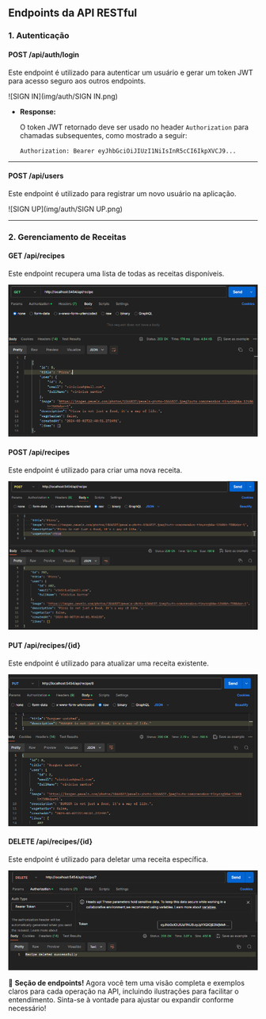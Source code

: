 ## Endpoints da API RESTful

### 1. Autenticação

#### **POST /api/auth/login**

Este endpoint é utilizado para autenticar um usuário e gerar um token JWT para acesso seguro aos outros endpoints.


  ![SIGN IN](img/auth/SIGN IN.png)

- **Response:**

  O token JWT retornado deve ser usado no header `Authorization` para chamadas subsequentes, como mostrado a seguir:

  ```http
  Authorization: Bearer eyJhbGciOiJIUzI1NiIsInR5cCI6IkpXVCJ9...
  ```

---

#### **POST /api/users**

Este endpoint é utilizado para registrar um novo usuário na aplicação.

  ![SIGN UP](img/auth/SIGN UP.png)

---

### 2. Gerenciamento de Receitas

#### **GET /api/recipes**

Este endpoint recupera uma lista de todas as receitas disponíveis.


  ![GET ALL RECIPES](img/recipe/get-all-recipes.png)






#### **POST /api/recipes**

Este endpoint é utilizado para criar uma nova receita.

  ![CREATE RECIPE](img/recipe/create-recipe.png)

#### **PUT /api/recipes/{id}**

Este endpoint é utilizado para atualizar uma receita existente.


  ![UPDATED RECIPE](img/recipe/updated-recipe.png)

#### **DELETE /api/recipes/{id}**

Este endpoint é utilizado para deletar uma receita específica.

  ![DELETE RECIPE](img/recipe/delete-recipe.png)


🎯 **Seção de endpoints!** Agora você tem uma visão completa e exemplos claros para cada operação na API, incluindo ilustrações para facilitar o entendimento. Sinta-se à vontade para ajustar ou expandir conforme necessário!